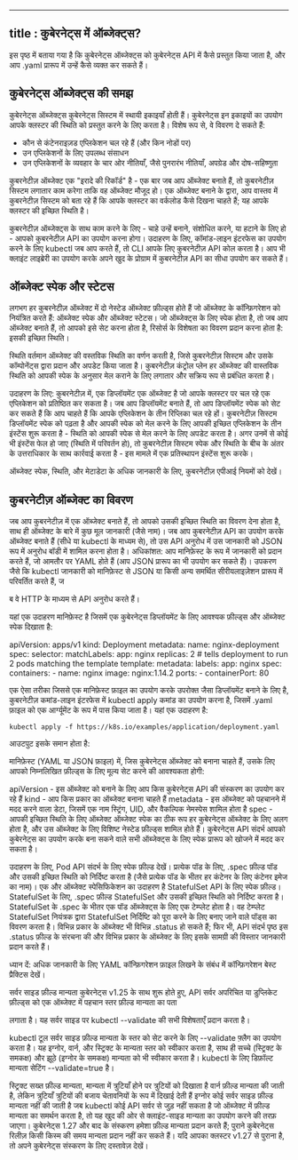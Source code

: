 

---
title : कुबेरनेट्स में ऑब्जेक्ट्स?
---

इस पृष्ठ में बताया गया है कि कुबेरनेट्स ऑब्जेक्ट्स को कुबेरनेट्स API में कैसे प्रस्तुत किया जाता है, और आप .yaml प्रारूप में उन्हें कैसे व्यक्त कर सकते हैं।

## कुबेरनेट्स ऑब्जेक्ट्स की समझ

कुबेरनेट्स ऑब्जेक्ट्स कुबेरनेट्स सिस्टम में स्थायी इकाइयाँ होती हैं। कुबेरनेट्स इन इकाइयों का उपयोग आपके क्लस्टर की स्थिति को प्रस्तुत करने के लिए करता है। विशेष रूप से, वे विवरण दे सकते हैं:

* कौन से कंटेनराइज़ड एप्लिकेशन चल रहे हैं (और किन नोडों पर)
* उन एप्लिकेशनों के लिए उपलब्ध संसाधन
* उन एप्लिकेशनों के व्यवहार के चार ओर नीतियाँ, जैसे पुनरारंभ नीतियाँ, अपग्रेड और दोष-सहिष्णुता

कुबरनेटीज़ ऑब्जेक्ट एक "इरादे की रिकॉर्ड" है - एक बार जब आप ऑब्जेक्ट बनाते हैं, तो कुबरनेटीज़ सिस्टम लगातार काम करेगा ताकि वह ऑब्जेक्ट मौजूद हो। एक ऑब्जेक्ट बनाने के द्वारा, आप वास्तव में कुबरनेटीज़ सिस्टम को बता रहे हैं कि आपके क्लस्टर का वर्कलोड कैसे दिखना चाहते हैं; यह आपके क्लस्टर की इच्छित स्थिति है।

कुबरनेटीज़ ऑब्जेक्ट्स के साथ काम करने के लिए - चाहे उन्हें बनाने, संशोधित करने, या हटाने के लिए हो - आपको कुबरनेटीज़ API का उपयोग करना होगा। उदाहरण के लिए, कॉमांड-लाइन इंटरफेस का उपयोग करने के लिए kubectl जब आप करते हैं, तो CLI आपके लिए कुबरनेटीज़ API कोल करता है। आप भी क्लाइंट लाइब्रेरी का उपयोग करके अपने खुद के प्रोग्राम में कुबरनेटीज़ API का सीधा उपयोग कर सकते हैं।

## ऑब्जेक्ट स्पेक और स्टेटस

लगभग हर कुबरनेटीज़ ऑब्जेक्ट में दो नेस्टेड ऑब्जेक्ट फ़ील्ड्स होते हैं जो ऑब्जेक्ट के कॉन्फ़िगरेशन को नियंत्रित करते हैं: ऑब्जेक्ट स्पेक और ऑब्जेक्ट स्टेटस। जो ऑब्जेक्ट्स के लिए स्पेक होता है, तो जब आप ऑब्जेक्ट बनाते हैं, तो आपको इसे सेट करना होता है, रिसोर्स के विशेषता का विवरण प्रदान करना होता है: इसकी इच्छित स्थिति।

स्थिति वर्तमान ऑब्जेक्ट की वस्तविक स्थिति का वर्णन करती है, जिसे कुबरनेटीज़ सिस्टम और उसके कॉम्पोनेंट्स द्वारा प्रदान और अपडेट किया जाता है। कुबरनेटीज़ कंट्रोल प्लेन हर ऑब्जेक्ट की वास्तविक स्थिति को आपकी स्पेक के अनुसार मेल कराने के लिए लगातार और सक्रिय रूप से प्रबंधित करता है।

उदाहरण के लिए: कुबरनेटीज़ में, एक डिप्लॉयमेंट एक ऑब्जेक्ट है जो आपके क्लस्टर पर चल रहे एक एप्लिकेशन को प्रतिष्ठित कर सकता है। जब आप डिप्लॉयमेंट बनाते हैं, तो आप डिप्लॉयमेंट स्पेक को सेट कर सकते हैं कि आप चाहते हैं कि आपके एप्लिकेशन के तीन रिप्लिका चल रहे हों। कुबरनेटीज़ सिस्टम डिप्लॉयमेंट स्पेक को पढ़ता है और आपकी स्पेक को मेल करने के लिए आपकी इच्छित एप्लिकेशन के तीन इंस्टेंस शुरू करता है - स्थिति को आपकी स्पेक से मेल करने के लिए अपडेट करता है। अगर उनमें से कोई भी इंस्टेंस फेल हो जाए (स्थिति में परिवर्तन हो), तो कुबरनेटीज़ सिस्टम स्पेक और स्थिति के बीच के अंतर के उत्तराधिकार के साथ कार्रवाई करता है - इस मामले में एक प्रतिस्थापन इंस्टेंस शुरू करके।

ऑब्जेक्ट स्पेक, स्थिति, और मेटाडेटा के अधिक जानकारी के लिए, कुबरनेटीज़ एपीआई नियमों को देखें।

## कुबरनेटीज़ ऑब्जेक्ट का विवरण

जब आप कुबरनेटीज़ में एक ऑब्जेक्ट बनाते हैं, तो आपको उसकी इच्छित स्थिति का विवरण देना होता है, साथ ही ऑब्जेक्ट के बारे में कुछ मूल जानकारी (जैसे नाम)। जब आप कुबरनेटीज़ API का उपयोग करके ऑब्जेक्ट बनाते हैं (सीधे या kubectl के माध्यम से), तो उस API अनुरोध में उस जानकारी को JSON रूप में अनुरोध बॉडी में शामिल करना होता है। अधिकांशत: आप मानिफ़ेस्ट के रूप में जानकारी को प्रदान करते हैं, जो आमतौर पर YAML होते हैं (आप JSON प्रारूप का भी उपयोग कर सकते हैं)। उपकरण जैसे कि kubectl जानकारी को मानिफ़ेस्ट से JSON या किसी अन्य समर्थित सीरीयलाइज़ेशन प्रारूप में परिवर्तित करते हैं, ज

ब वे HTTP के माध्यम से API अनुरोध करते हैं।

यहां एक उदाहरण मानिफ़ेस्ट है जिसमें एक कुबेरनेट्स डिप्लॉयमेंट के लिए आवश्यक फ़ील्ड्स और ऑब्जेक्ट स्पेक दिखाता है:

apiVersion: apps/v1
kind: Deployment
metadata:
  name: nginx-deployment
spec:
  selector:
    matchLabels:
      app: nginx
  replicas: 2 # tells deployment to run 2 pods matching the template
  template:
    metadata:
      labels:
        app: nginx
    spec:
      containers:
      - name: nginx
        image: nginx:1.14.2
        ports:
        - containerPort: 80

एक ऐसा तरीका जिससे एक मानिफ़ेस्ट फ़ाइल का उपयोग करके उपरोक्त जैसा डिप्लॉयमेंट बनाने के लिए है, कुबरनेटीज़ कमांड-लाइन इंटरफेस में kubectl apply कमांड का उपयोग करना है, जिसमें .yaml फ़ाइल को एक आर्ग्यूमेंट के रूप में पास किया जाता है। यहां एक उदाहरण है:


``` kubectl apply -f https://k8s.io/examples/application/deployment.yaml ```

आउटपुट इसके समान होता है:

मानिफ़ेस्ट (YAML या JSON फ़ाइल) में, जिस कुबेरनेट्स ऑब्जेक्ट को बनाना चाहते हैं, उसके लिए आपको निम्नलिखित फ़ील्ड्स के लिए मूल्य सेट करने की आवश्यकता होगी:

apiVersion - इस ऑब्जेक्ट को बनाने के लिए आप किस कुबेरनेट्स API की संस्करण का उपयोग कर रहे हैं
kind - आप किस प्रकार का ऑब्जेक्ट बनाना चाहते हैं
metadata - इस ऑब्जेक्ट को पहचानने में मदद करने वाला डेटा, जिसमें एक नाम स्ट्रिंग, UID, और वैकल्पिक नेमस्पेस शामिल होता है
spec - आपकी इच्छित स्थिति के लिए ऑब्जेक्ट
ऑब्जेक्ट स्पेक का ठीक रूप हर कुबेरनेट्स ऑब्जेक्ट के लिए अलग होता है, और उस ऑब्जेक्ट के लिए विशिष्ट नेस्टेड फ़ील्ड्स शामिल होते हैं। कुबेरनेट्स API संदर्भ आपको कुबेरनेट्स का उपयोग करके बना सकने वाले सभी ऑब्जेक्ट्स के लिए स्पेक प्रारूप को खोजने में मदद कर सकता है।

उदाहरण के लिए, Pod API संदर्भ के लिए स्पेक फ़ील्ड देखें। प्रत्येक पॉड के लिए, .spec फ़ील्ड पॉड और उसकी इच्छित स्थिति को निर्दिष्ट करता है (जैसे प्रत्येक पॉड के भीतर हर कंटेनर के लिए कंटेनर इमेज का नाम)। एक और ऑब्जेक्ट स्पेसिफिकेशन का उदाहरण है StatefulSet API के लिए स्पेक फ़ील्ड। StatefulSet के लिए, .spec फ़ील्ड StatefulSet और उसकी इच्छित स्थिति को निर्दिष्ट करता है। StatefulSet के .spec के भीतर एक पॉड ऑब्जेक्ट्स के लिए एक टेम्प्लेट होता है। वह टेम्प्लेट StatefulSet नियंत्रक द्वारा StatefulSet निर्दिष्टि को पूरा करने के लिए बनाए जाने वाले पॉड्स का विवरण करता है। विभिन्न प्रकार के ऑब्जेक्ट भी विभिन्न .status हो सकते हैं; फिर भी, API संदर्भ पृष्ठ इस .status फ़ील्ड के संरचना की और विभिन्न प्रकार के ऑब्जेक्ट के लिए इसके सामग्री की विस्तार जानकारी प्रदान करते हैं।

ध्यान दें: अधिक जानकारी के लिए YAML कॉन्फ़िगरेशन फ़ाइल लिखने के संबंध में कॉन्फ़िगरेशन बेस्ट प्रैक्टिस देखें।

सर्वर साइड फ़ील्ड मान्यता
कुबेरनेट्स v1.25 के साथ शुरू होते हुए, API सर्वर अपरिचित या डुप्लिकेट फ़ील्ड्स को एक ऑब्जेक्ट में पहचान स्तर फ़ील्ड मान्यता का पता

 लगाता है। यह सर्वर साइड पर kubectl --validate की सभी विशेषताएँ प्रदान करता है।

kubectl टूल सर्वर साइड फ़ील्ड मान्यता के स्तर को सेट करने के लिए --validate फ़्लैग का उपयोग करता है। यह इग्नोर, वार्न, और स्ट्रिक्ट के मान्यता स्तर को स्वीकार करता है, साथ ही सच्चे (स्ट्रिक्ट के समकक्ष) और झूठे (इग्नोर के समकक्ष) मान्यता को भी स्वीकार करता है। kubectl के लिए डिफ़ॉल्ट मान्यता सेटिंग --validate=true है।

स्ट्रिक्ट सख्त फ़ील्ड मान्यता, मान्यता में त्रुटियाँ होने पर त्रुटियों को दिखाता है वार्न फ़ील्ड मान्यता की जाती है, लेकिन त्रुटियाँ त्रुटियों की बजाय चेतावनियों के रूप में दिखाई देती हैं इग्नोर कोई सर्वर साइड फ़ील्ड मान्यता नहीं की जाती है जब kubectl कोई API सर्वर से जुड़ नहीं सकता है जो ऑब्जेक्ट में फ़ील्ड मान्यता का समर्थन करता है, तो यह खुद की ओर से क्लाइंट-साइड मान्यता का उपयोग करने की तरफ़ जाएगा। कुबेरनेट्स 1.27 और बाद के संस्करण हमेशा फ़ील्ड मान्यता प्रदान करते हैं; पुराने कुबेरनेट्स रिलीज़ किसी किस्म की समय मान्यता प्रदान नहीं कर सकते हैं। यदि आपका क्लस्टर v1.27 से पुराना है, तो अपने कुबेरनेट्स संस्करण के लिए दस्तावेज़ देखें।



